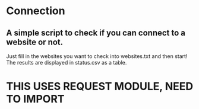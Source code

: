 # Connection
## A simple script to check if you can connect to a website or not.

Just fill in the websites you want to check into websites.txt and then start!
The results are displayed in status.csv as a table.


# THIS USES REQUEST MODULE, NEED TO IMPORT
